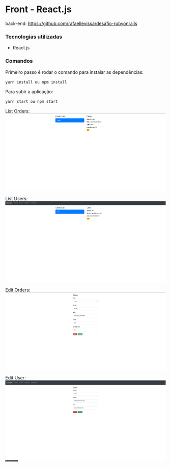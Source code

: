 # Front - React.js

back-end: https://github.com/rafaellevissa/desafio-rubyonrails

### Tecnologias utilizadas

- React.js 

### Comandos

Primeiro passo é rodar o comando para instalar as dependências:
```
yarn install ou npm install
```
Para subir a aplicação:
```
yarn start ou npm start
```
List Orders:
![order_list](order_list.png)

List Users:
![user_list](users_list.png)

Edit Orders:
![edit_order](edit_order.png)

Edit User:
![edit_user](edit_user.png)
